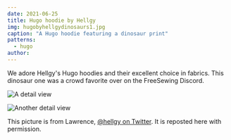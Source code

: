 ```yaml
---
date: 2021-06-25
title: Hugo hoodie by Hellgy
img: hugobyhellgydinosaurs1.jpg
caption: "A Hugo hoodie featuring a dinosaur print"
patterns:
  - hugo
author:
---
```


We adore Hellgy's Hugo hoodies and their excellent choice in fabrics. This dinosaur one was a crowd favorite over on the FreeSewing Discord.

![A detail view](hugobyhellgydinosaurs2.jpg)

![Another detail view](hugobyhellgydinosaurs3.jpg)

<Note>

This picture is from Lawrence, [@hellgy on Twitter](https://twitter.com/hellgy). It is reposted here with permission.

</Note>
